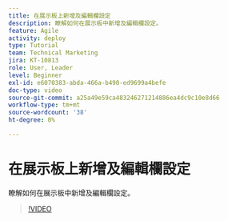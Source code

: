 ```yaml
---
title: 在展示板上新增及編輯欄設定
description: 瞭解如何在展示板中新增及編輯欄設定。
feature: Agile
activity: deploy
type: Tutorial
team: Technical Marketing
jira: KT-10813
role: User, Leader
level: Beginner
exl-id: e6070383-abda-466a-b490-ed9699a4befe
doc-type: video
source-git-commit: a25a49e59ca483246271214886ea4dc9c10e8d66
workflow-type: tm+mt
source-wordcount: '38'
ht-degree: 0%

---
```


# 在展示板上新增及編輯欄設定

瞭解如何在展示板中新增及編輯欄設定。

>[!VIDEO](https://video.tv.adobe.com/v/347332)
